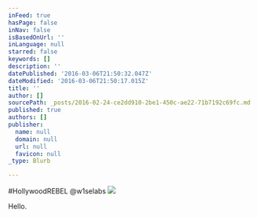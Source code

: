 ```yaml
---
inFeed: true
hasPage: false
inNav: false
isBasedOnUrl: ''
inLanguage: null
starred: false
keywords: []
description: ''
datePublished: '2016-03-06T21:50:32.047Z'
dateModified: '2016-03-06T21:50:17.015Z'
title: ''
author: []
sourcePath: _posts/2016-02-24-ce2dd910-2be1-450c-ae22-71b7192c69fc.md
published: true
authors: []
publisher:
  name: null
  domain: null
  url: null
  favicon: null
_type: Blurb

---
```

\#HollywoodREBEL @w1selabs
![](https://s3-us-west-2.amazonaws.com/the-grid-img/p/98b4eb50af882d3158f42b4002db22f90984c6c8.jpg)

Hello.